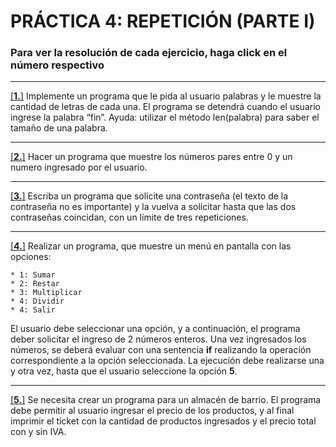 # PRÁCTICA 4: REPETICIÓN (PARTE I)

### Para ver la resolución de cada ejercicio, haga click en el número respectivo
---

[[**1.**]](/trabajos/tp4/ContadorLetras.py) Implemente un programa que le pida al usuario palabras y le muestre la cantidad de letras de cada una. El programa se detendrá cuando el usuario ingrese la palabra “fin”. Ayuda: utilizar el método len(palabra) para saber el tamaño de una palabra.

---

[[**2.**]](/trabajos/tp4/MostrarNumPares.py) Hacer un programa que muestre los números pares entre 0 y un numero ingresado por el usuario.

---

[[**3.**]](/trabajos/tp4/Contrasena.py) Escriba un programa que solicite una contraseña (el texto de la contraseña no es importante) y la vuelva a solicitar hasta que las dos contraseñas coincidan, con un límite de tres repeticiones.

---

[[**4.**]](/trabajos/tp4/Calcv2.py) Realizar un programa, que muestre un menú en pantalla con las opciones:

    * 1: Sumar
    * 2: Restar
    * 3: Multiplicar
    * 4: Dividir
    * 4: Salir

El usuario debe seleccionar una opción, y a continuación, el programa deber solicitar el ingreso de 2 números enteros. Una vez ingresados los números, se deberá evaluar con una sentencia **if** realizando la operación correspondiente a la opción seleccionada. La ejecución debe realizarse una y otra vez, hasta que el usuario seleccione la opción **5**.

---

[[**5.**]](/trabajos/tp4/Facturav2.py) Se necesita crear un programa para un almacén de barrio. El programa debe permitir al usuario ingresar el precio de los productos, y al final imprimir el ticket con la cantidad de productos ingresados y el precio total con y sin IVA.